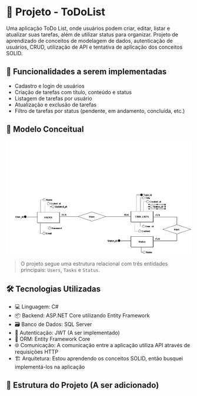 # 📝 Projeto - ToDoList 

Uma aplicação ToDo List, onde usuários podem criar, editar, listar e atualizar suas tarefas, além de utilizar status para organizar. Projeto de aprendizado de conceitos de modelagem de dados, autenticação de usuários, CRUD, utilização de API e tentativa de aplicação dos conceitos SOLID.

## 🚀 Funcionalidades a serem implementadas

- Cadastro e login de usuários
- Criação de tarefas com título, conteúdo e status
- Listagem de tarefas por usuário
- Atualização e exclusão de tarefas
- Filtro de tarefas por status (pendente, em andamento, concluída, etc.)

## 🧠 Modelo Conceitual

![Modelo Conceitual](Image/conceitual_model_ToDoList.png)

  > O projeto segue uma estrutura relacional com três entidades principais: `Users`, `Tasks` e `Status`.

## 🛠️ Tecnologias Utilizadas

- 💻 Linguagem: C#
- 📦 Backend: ASP.NET Core utilizando Entity Framework 
- 🗃️ Banco de Dados: SQL Server
- 🔐 Autenticação: JWT (A ser implementado)
- 📁 ORM: Entity Framework Core
- 🌐 Comunicação: A comunicação entre a aplicação utiliza API através de requisições HTTP 
- 🏗️ Arquitetura: Estou aprendendo os conceitos SOLID, então busquei implementá-los na aplicação

## 📂 Estrutura do Projeto (A ser adicionado)

